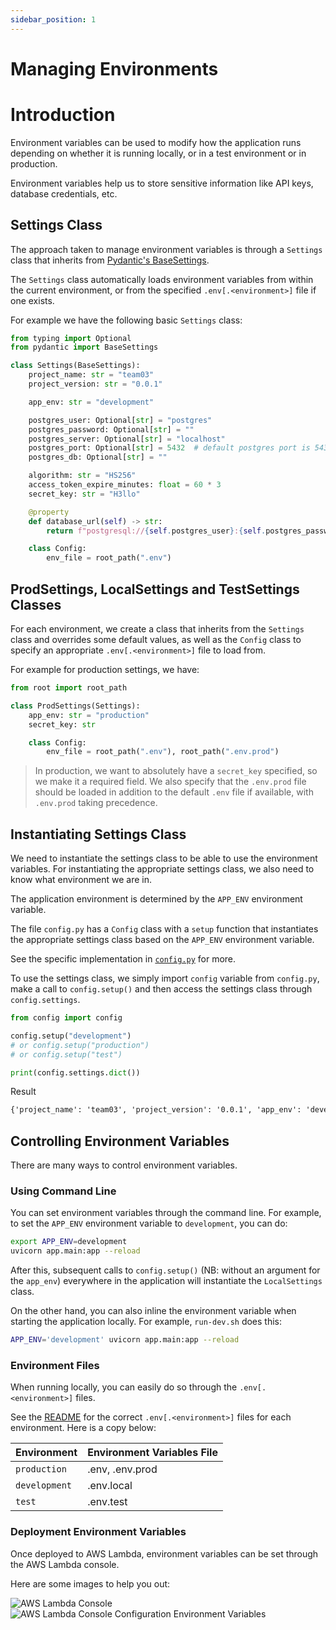 ```yaml
---
sidebar_position: 1
---
```


# Managing Environments

# Introduction
Environment variables can be used to modify how the application runs depending on whether it is running locally, or in a test environment or in production.

Environment variables help us to store sensitive information like API keys, database credentials, etc.

## Settings Class
The approach taken to manage environment variables is through a `Settings` class that inherits from [Pydantic's BaseSettings](https://docs.pydantic.dev/usage/settings/).


The `Settings` class automatically loads environment variables from within the current environment, or from the specified `.env[.<environment>]` file if one exists.

For example we have the following basic `Settings` class:

```python
from typing import Optional
from pydantic import BaseSettings

class Settings(BaseSettings):
    project_name: str = "team03"
    project_version: str = "0.0.1"

    app_env: str = "development"

    postgres_user: Optional[str] = "postgres"
    postgres_password: Optional[str] = ""
    postgres_server: Optional[str] = "localhost"
    postgres_port: Optional[str] = 5432  # default postgres port is 5432
    postgres_db: Optional[str] = ""

    algorithm: str = "HS256"
    access_token_expire_minutes: float = 60 * 3
    secret_key: str = "H3llo"

    @property
    def database_url(self) -> str:
        return f"postgresql://{self.postgres_user}:{self.postgres_password}@{self.postgres_server}/{self.postgres_db}"

    class Config:
        env_file = root_path(".env")
```

##  ProdSettings, LocalSettings and TestSettings Classes
For each environment, we create a class that inherits from the `Settings` class and overrides some default values, as well as the `Config` class to specify an appropriate `.env[.<environment>]` file to load from.

For example for production settings, we have:

```python
from root import root_path

class ProdSettings(Settings):
    app_env: str = "production"
    secret_key: str

    class Config:
        env_file = root_path(".env"), root_path(".env.prod")
```
> In production, we want to absolutely have a `secret_key` specified, so we make it a required field. We also specify that the `.env.prod` file should be loaded in addition to the default `.env` file if available, with `.env.prod` taking precedence.

## Instantiating Settings Class
We need to instantiate the settings class to be able to use the environment variables. For instantiating the appropriate settings class, we also need to know what environment we are in.

The application environment is determined by the `APP_ENV` environment variable.

The file `config.py` has a `Config` class with a `setup` function that instantiates the appropriate settings class based on the `APP_ENV` environment variable.

See the specific implementation in [`config.py`](https://github.com/sep-23/team_03/blob/main/backend/config/config.py) for more.

To use the settings class, we simply import `config` variable from `config.py`, make a call to `config.setup()` and then access the settings class through `config.settings`.

```python
from config import config

config.setup("development")
# or config.setup("production")
# or config.setup("test")

print(config.settings.dict())
```

Result
```txt
{'project_name': 'team03', 'project_version': '0.0.1', 'app_env': 'development', 'postgres_user': 'postgres', 'postgres_password': 'mypostgresspassword', 'postgres_server': 'localhost', 'postgres_port': '5432', 'postgres_db': 'db_dev', 'algorithm': 'HS256', 'access_token_expire_minutes': 180.0, 'secret_key': 'H3llo'}
```


## Controlling Environment Variables
There are many ways to control environment variables.

### Using Command Line
You can set environment variables through the command line. For example, to set the `APP_ENV` environment variable to `development`, you can do:

```bash
export APP_ENV=development
uvicorn app.main:app --reload
```
After this, subsequent calls to `config.setup()` (NB: without an argument for the `app_env`) everywhere in the application will instantiate the `LocalSettings` class.

On the other hand, you can also inline the environment variable when starting the application locally. For example, `run-dev.sh` does this:

```bash
APP_ENV='development' uvicorn app.main:app --reload
```


### Environment Files
When running locally, you can easily do so through the `.env[.<environment>]` files.

See the [README](https://github.com/sep-23/team_03/tree/main/backend#application-environments) for the correct `.env[.<environment>]` files for each environment. Here is a copy below:

| Environment   | Environment Variables File |
|:--------------|:---------------------------|
| `production`  | .env, .env.prod            |
| `development` | .env.local                 |
| `test`        | .env.test                  |

### Deployment Environment Variables
Once deployed to AWS Lambda, environment variables can be set through the AWS Lambda console.

Here are some images to help you out:

![AWS Lambda Console](/img/lambda-configuration.png)
![AWS Lambda Console Configuration Environment Variables](/img/lambda-configuration-environment-variables.png)
